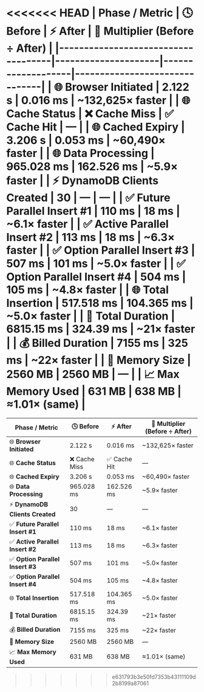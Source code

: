 <<<<<<< HEAD
| Phase / Metric                     | 🕓 Before           | ⚡ After           | 🔁 Multiplier (Before ÷ After) |
|------------------------------------|---------------------|-------------------|-------------------------------|
| 🌐 **Browser Initiated**            | 2.122 s             | 0.016 ms          | ~132,625× faster              |
| 🌐 **Cache Status**                 | ❌ Cache Miss        | ✅ Cache Hit       | —                             |
| 🌐 **Cached Expiry**                | 3.206 s             | 0.053 ms          | ~60,490× faster               |
| 🌐 **Data Processing**              | 965.028 ms          | 162.526 ms        | ~5.9× faster                  |
| ⚡ **DynamoDB Clients Created**     | 30                  | —                 | —                             |
| ✅ **Future Parallel Insert #1**    | 110 ms              | 18 ms             | ~6.1× faster                  |
| ✅ **Active Parallel Insert #2**    | 113 ms              | 18 ms             | ~6.3× faster                  |
| ✅ **Option Parallel Insert #3**    | 507 ms              | 101 ms            | ~5.0× faster                  |
| ✅ **Option Parallel Insert #4**    | 504 ms              | 105 ms            | ~4.8× faster                  |
| 🌐 **Total Insertion**              | 517.518 ms          | 104.365 ms        | ~5.0× faster                  |
| 🧮 **Total Duration**               | 6815.15 ms          | 324.39 ms         | ~21× faster                   |
| 💰 **Billed Duration**              | 7155 ms             | 325 ms            | ~22× faster                   |
| 🧠 **Memory Size**                  | 2560 MB             | 2560 MB           | —                             |
| 📈 **Max Memory Used**              | 631 MB              | 638 MB            | ≈1.01× (same)                 |
=======
| Phase / Metric                     | 🕓 Before           | ⚡ After           | 🔁 Multiplier (Before ÷ After) |
|------------------------------------|---------------------|-------------------|-------------------------------|
| 🌐 **Browser Initiated**            | 2.122 s             | 0.016 ms          | ~132,625× faster              |
| 🌐 **Cache Status**                 | ❌ Cache Miss        | ✅ Cache Hit       | —                             |
| 🌐 **Cached Expiry**                | 3.206 s             | 0.053 ms          | ~60,490× faster               |
| 🌐 **Data Processing**              | 965.028 ms          | 162.526 ms        | ~5.9× faster                  |
| ⚡ **DynamoDB Clients Created**     | 30                  | —                 | —                             |
| ✅ **Future Parallel Insert #1**    | 110 ms              | 18 ms             | ~6.1× faster                  |
| ✅ **Active Parallel Insert #2**    | 113 ms              | 18 ms             | ~6.3× faster                  |
| ✅ **Option Parallel Insert #3**    | 507 ms              | 101 ms            | ~5.0× faster                  |
| ✅ **Option Parallel Insert #4**    | 504 ms              | 105 ms            | ~4.8× faster                  |
| 🌐 **Total Insertion**              | 517.518 ms          | 104.365 ms        | ~5.0× faster                  |
| 🧮 **Total Duration**               | 6815.15 ms          | 324.39 ms         | ~21× faster                   |
| 💰 **Billed Duration**              | 7155 ms             | 325 ms            | ~22× faster                   |
| 🧠 **Memory Size**                  | 2560 MB             | 2560 MB           | —                             |
| 📈 **Max Memory Used**              | 631 MB              | 638 MB            | ≈1.01× (same)                 |
>>>>>>> e631793b3e50fd7353b43111109d2b8199a87061
